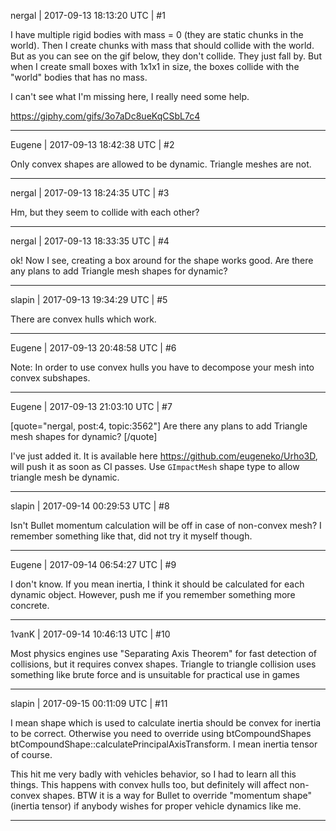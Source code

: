 nergal | 2017-09-13 18:13:20 UTC | #1

I have multiple rigid bodies with mass = 0 (they are static chunks in the world). Then I create chunks with mass that should collide with the world. But as you can see on the gif below, they don't collide. They just fall by. But when I create small boxes with 1x1x1 in size, the boxes collide with the "world" bodies that has no mass.

I can't see what I'm missing here, I really need some help.

https://giphy.com/gifs/3o7aDc8ueKqCSbL7c4

-------------------------

Eugene | 2017-09-13 18:42:38 UTC | #2

Only convex shapes are allowed to be dynamic. Triangle meshes are not.

-------------------------

nergal | 2017-09-13 18:24:35 UTC | #3

Hm, but they seem to collide with each other?

-------------------------

nergal | 2017-09-13 18:33:35 UTC | #4

ok! Now I see, creating a box around for the shape works good. Are there any plans to add Triangle mesh shapes for dynamic?

-------------------------

slapin | 2017-09-13 19:34:29 UTC | #5

There are convex hulls which work.

-------------------------

Eugene | 2017-09-13 20:48:58 UTC | #6

Note: In order to use convex hulls you have to decompose your mesh into convex subshapes.

-------------------------

Eugene | 2017-09-13 21:03:10 UTC | #7

[quote="nergal, post:4, topic:3562"]
Are there any plans to add Triangle mesh shapes for dynamic?
[/quote]

I've just added it.
It is available here https://github.com/eugeneko/Urho3D, will push it as soon as CI passes.
Use `GImpactMesh` shape type to allow triangle mesh be dynamic.

-------------------------

slapin | 2017-09-14 00:29:53 UTC | #8

Isn't Bullet momentum calculation will be off in case of non-convex mesh? I remember something like that,
did not try it myself though.

-------------------------

Eugene | 2017-09-14 06:54:27 UTC | #9

I don't know. If you mean inertia, I think it should be calculated for each dynamic object.
However, push me if you remember something more concrete.

-------------------------

1vanK | 2017-09-14 10:46:13 UTC | #10

Most physics engines use "Separating Axis Theorem" for fast detection of collisions, but it requires convex shapes. Triangle to triangle collision uses something like brute force and is unsuitable for practical use in games

-------------------------

slapin | 2017-09-15 00:11:09 UTC | #11

I mean shape which is used to calculate inertia should be convex for inertia to be correct. Otherwise you need to override
using btCompoundShapes btCompoundShape::calculatePrincipalAxisTransform. I mean inertia tensor of course.

This hit me very badly with vehicles behavior, so I had to learn all this things. This happens with convex hulls too,
but definitely will affect non-convex shapes.
BTW it is a way for Bullet to override "momentum shape" (inertia tensor) if anybody wishes for proper vehicle dynamics
like me.

-------------------------

